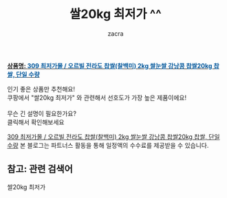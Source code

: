 ﻿---
layout: post
title:  "쌀20kg 최저가 ^^"
author: zacra
categories: [ 아이템 ]
tags: [쌀20kg 최저가]
image: https://static.coupangcdn.com/image/vendor_inventory/853c/a8162f5e61225ab0eb0f3db20e5db3d69a734125582697b2f9a4e9316976.jpg 
description: "쿠팡에서 쌀20kg 최저가 관련 키워드로 가장 고객 선호도가 높은 제품이랍니다."
rating: 4.5
---

<a href="https://link.coupang.com/re/AFFSDP?lptag=AF8407795&pageKey=2067849840&itemId=3513708935&vendorItemId=71560890157&traceid=V0-153-e2117d0e46936853"><b>상품명: <font color='#01579B'>309 최저가몰 / 오르빌 전라도 찹쌀(찰백미) 2kg 쌀눈쌀 강낭콩 찹쌀20kg 찹쌀, 단일 수량</font></b></a>

인기 좋은 상품만 추천해요!<br/>
쿠팡에서 "쌀20kg 최저가" 와 관련해서 선호도가 가장 높은 제품이에요!<br/><br/>
무슨 긴 설명이 필요한가요?  
클릭해서 확인해보세요


<a href="https://link.coupang.com/re/AFFSDP?lptag=AF8407795&pageKey=2067849840&itemId=3513708935&vendorItemId=71560890157&traceid=V0-153-e2117d0e46936853">309 최저가몰 / 오르빌 전라도 찹쌀(찰백미) 2kg 쌀눈쌀 강낭콩 찹쌀20kg 찹쌀, 단일 수량</a>
본 블로그는 파트너스 활동을 통해 일정액의 수수료를 제공받을 수 있습니다.

## 참고: 관련 검색어    
쌀20kg 최저가